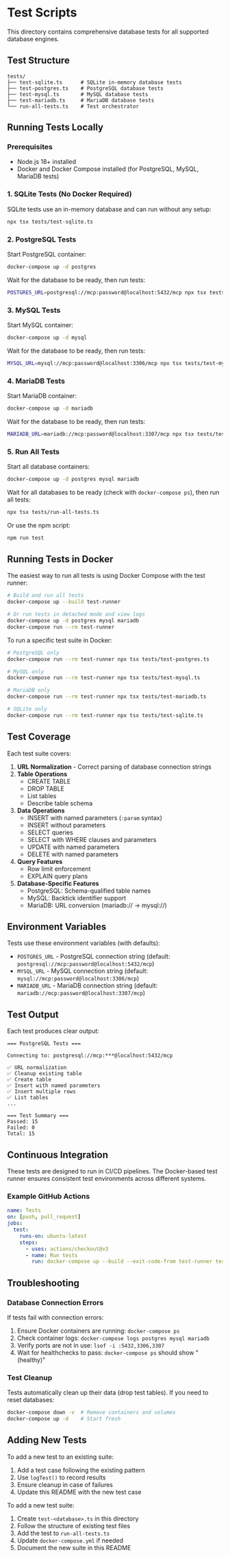# Test Scripts

This directory contains comprehensive database tests for all supported database engines.

## Test Structure

```
tests/
├── test-sqlite.ts      # SQLite in-memory database tests
├── test-postgres.ts    # PostgreSQL database tests
├── test-mysql.ts       # MySQL database tests
├── test-mariadb.ts     # MariaDB database tests
└── run-all-tests.ts    # Test orchestrator
```

## Running Tests Locally

### Prerequisites

- Node.js 18+ installed
- Docker and Docker Compose installed (for PostgreSQL, MySQL, MariaDB tests)

### 1. SQLite Tests (No Docker Required)

SQLite tests use an in-memory database and can run without any setup:

```bash
npx tsx tests/test-sqlite.ts
```

### 2. PostgreSQL Tests

Start PostgreSQL container:

```bash
docker-compose up -d postgres
```

Wait for the database to be ready, then run tests:

```bash
POSTGRES_URL=postgresql://mcp:password@localhost:5432/mcp npx tsx tests/test-postgres.ts
```

### 3. MySQL Tests

Start MySQL container:

```bash
docker-compose up -d mysql
```

Wait for the database to be ready, then run tests:

```bash
MYSQL_URL=mysql://mcp:password@localhost:3306/mcp npx tsx tests/test-mysql.ts
```

### 4. MariaDB Tests

Start MariaDB container:

```bash
docker-compose up -d mariadb
```

Wait for the database to be ready, then run tests:

```bash
MARIADB_URL=mariadb://mcp:password@localhost:3307/mcp npx tsx tests/test-mariadb.ts
```

### 5. Run All Tests

Start all database containers:

```bash
docker-compose up -d postgres mysql mariadb
```

Wait for all databases to be ready (check with `docker-compose ps`), then run all tests:

```bash
npx tsx tests/run-all-tests.ts
```

Or use the npm script:

```bash
npm run test
```

## Running Tests in Docker

The easiest way to run all tests is using Docker Compose with the test runner:

```bash
# Build and run all tests
docker-compose up --build test-runner

# Or run tests in detached mode and view logs
docker-compose up -d postgres mysql mariadb
docker-compose run --rm test-runner
```

To run a specific test suite in Docker:

```bash
# PostgreSQL only
docker-compose run --rm test-runner npx tsx tests/test-postgres.ts

# MySQL only
docker-compose run --rm test-runner npx tsx tests/test-mysql.ts

# MariaDB only
docker-compose run --rm test-runner npx tsx tests/test-mariadb.ts

# SQLite only
docker-compose run --rm test-runner npx tsx tests/test-sqlite.ts
```

## Test Coverage

Each test suite covers:

1. **URL Normalization** - Correct parsing of database connection strings
2. **Table Operations**
   - CREATE TABLE
   - DROP TABLE
   - List tables
   - Describe table schema
3. **Data Operations**
   - INSERT with named parameters (`:param` syntax)
   - INSERT without parameters
   - SELECT queries
   - SELECT with WHERE clauses and parameters
   - UPDATE with named parameters
   - DELETE with named parameters
4. **Query Features**
   - Row limit enforcement
   - EXPLAIN query plans
5. **Database-Specific Features**
   - PostgreSQL: Schema-qualified table names
   - MySQL: Backtick identifier support
   - MariaDB: URL conversion (mariadb:// → mysql://)

## Environment Variables

Tests use these environment variables (with defaults):

- `POSTGRES_URL` - PostgreSQL connection string (default: `postgresql://mcp:password@localhost:5432/mcp`)
- `MYSQL_URL` - MySQL connection string (default: `mysql://mcp:password@localhost:3306/mcp`)
- `MARIADB_URL` - MariaDB connection string (default: `mariadb://mcp:password@localhost:3307/mcp`)

## Test Output

Each test produces clear output:

```
=== PostgreSQL Tests ===

Connecting to: postgresql://mcp:***@localhost:5432/mcp

✅ URL normalization
✅ Cleanup existing table
✅ Create table
✅ Insert with named parameters
✅ Insert multiple rows
✅ List tables
...

=== Test Summary ===
Passed: 15
Failed: 0
Total: 15
```

## Continuous Integration

These tests are designed to run in CI/CD pipelines. The Docker-based test runner ensures consistent test environments across different systems.

### Example GitHub Actions

```yaml
name: Tests
on: [push, pull_request]
jobs:
  test:
    runs-on: ubuntu-latest
    steps:
      - uses: actions/checkout@v3
      - name: Run tests
        run: docker-compose up --build --exit-code-from test-runner test-runner
```

## Troubleshooting

### Database Connection Errors

If tests fail with connection errors:

1. Ensure Docker containers are running: `docker-compose ps`
2. Check container logs: `docker-compose logs postgres mysql mariadb`
3. Verify ports are not in use: `lsof -i :5432,3306,3307`
4. Wait for healthchecks to pass: `docker-compose ps` should show "(healthy)"

### Test Cleanup

Tests automatically clean up their data (drop test tables). If you need to reset databases:

```bash
docker-compose down -v  # Remove containers and volumes
docker-compose up -d    # Start fresh
```

## Adding New Tests

To add a new test to an existing suite:

1. Add a test case following the existing pattern
2. Use `logTest()` to record results
3. Ensure cleanup in case of failures
4. Update this README with the new test case

To add a new test suite:

1. Create `test-<database>.ts` in this directory
2. Follow the structure of existing test files
3. Add the test to `run-all-tests.ts`
4. Update `docker-compose.yml` if needed
5. Document the new suite in this README
